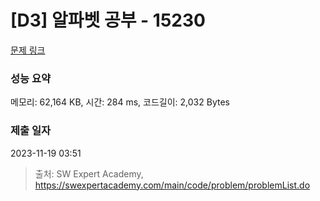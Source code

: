 # [D3] 알파벳 공부 - 15230 

[문제 링크](https://swexpertacademy.com/main/code/problem/problemDetail.do?contestProbId=AYLnMQT6vPADFATf) 

### 성능 요약

메모리: 62,164 KB, 시간: 284 ms, 코드길이: 2,032 Bytes

### 제출 일자

2023-11-19 03:51



> 출처: SW Expert Academy, https://swexpertacademy.com/main/code/problem/problemList.do